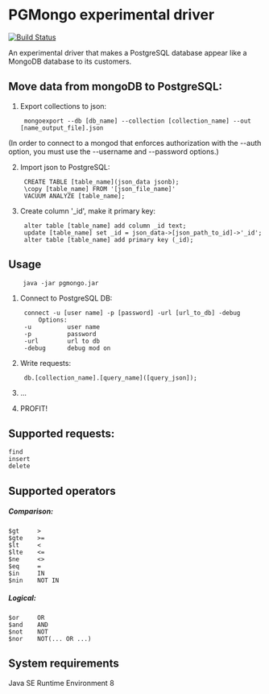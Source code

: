 PGMongo experimental driver
===========================
[![Build Status](https://travis-ci.org/laravel/framework.svg)](https://travis-ci.org/laravel/framework)

An experimental driver that makes a PostgreSQL database appear like a MongoDB database to its customers.

Move data from mongoDB to PostgreSQL:
-------------------------------------

1. Export collections to json:

		mongoexport --db [db_name] --collection [collection_name] --out [name_output_file].json
 
 (In order to connect to a mongod that enforces authorization with the --auth option, 
 you must use the --username and --password options.)

2. Import json to PostgreSQL:

 		CREATE TABLE [table_name](json_data jsonb);
		\copy [table_name] FROM '[json_file_name]'
		VACUUM ANALYZE [table_name];

3. Create column '_id', make it primary key:

		alter table [table_name] add column _id text;
		update [table_name] set _id = json_data->[json_path_to_id]->'_id';
		alter table [table_name] add primary key (_id);    

Usage
-----
		java -jar pgmongo.jar

1. Connect to PostgreSQL DB:

		connect -u [user name] -p [password] -url [url_to_db] -debug
		    Options:
		-u			user name
		-p			password
		-url		url to db
		-debug		debug mod on
			
			
2. Write requests:

		db.[collection_name].[query_name]([query_json]);

3. ...

4. PROFIT!

Supported requests:
-------------------

	find
	insert
	delete

Supported operators
-------------------

##### Comparison:

    $gt		>
    $gte	>=
    $lt		<
    $lte	<=
    $ne		<>
    $eq		=
    $in		IN
    $nin	NOT IN

##### Logical:

    $or 	OR
    $and 	AND
    $not 	NOT
    $nor 	NOT(... OR ...)

System requirements
-------------------

Java SE Runtime Environment 8





